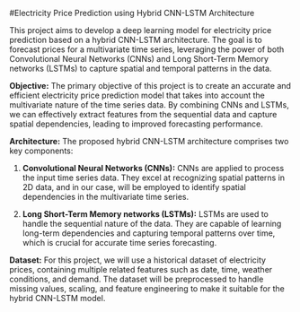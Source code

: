 #Electricity Price Prediction using Hybrid CNN-LSTM Architecture

This project aims to develop a deep learning model for electricity price prediction based on a hybrid CNN-LSTM architecture. The goal is to forecast prices for a multivariate time series, leveraging the power of both Convolutional Neural Networks (CNNs) and Long Short-Term Memory networks (LSTMs) to capture spatial and temporal patterns in the data.

**Objective:**
The primary objective of this project is to create an accurate and efficient electricity price prediction model that takes into account the multivariate nature of the time series data. By combining CNNs and LSTMs, we can effectively extract features from the sequential data and capture spatial dependencies, leading to improved forecasting performance.

**Architecture:**
The proposed hybrid CNN-LSTM architecture comprises two key components:

1. **Convolutional Neural Networks (CNNs):** CNNs are applied to process the input time series data. They excel at recognizing spatial patterns in 2D data, and in our case, will be employed to identify spatial dependencies in the multivariate time series.

2. **Long Short-Term Memory networks (LSTMs):** LSTMs are used to handle the sequential nature of the data. They are capable of learning long-term dependencies and capturing temporal patterns over time, which is crucial for accurate time series forecasting.

**Dataset:**
For this project, we will use a historical dataset of electricity prices, containing multiple related features such as date, time, weather conditions, and demand. The dataset will be preprocessed to handle missing values, scaling, and feature engineering to make it suitable for the hybrid CNN-LSTM model.


